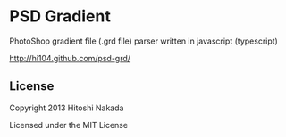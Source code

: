 PSD Gradient
==========================
PhotoShop gradient file (.grd file) parser written in javascript (typescript)

http://hi104.github.com/psd-grd/

License
-----------------

Copyright 2013 Hitoshi Nakada

Licensed under the MIT License